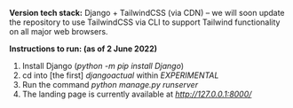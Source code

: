 **Version tech stack:**
Django + TailwindCSS (via CDN) – we will soon update the repository to use TailwindCSS via CLI to support Tailwind functionality on all major web browsers.

**Instructions to run: (as of 2 June 2022)**
1. Install Django (_python -m pip install Django_)
2. cd into [the first] _djangoactual_ within _EXPERIMENTAL_
3. Run the command _python manage.py runserver_
4. The landing page is currently available at _http://127.0.0.1:8000/_
